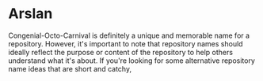 # Arslan
 Congenial-Octo-Carnival is definitely a unique and memorable name for a repository. However, it's important to note that repository names should ideally reflect the purpose or content of the repository to help others understand what it's about. If you're looking for some alternative repository name ideas that are short and catchy, 
